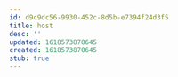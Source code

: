 ```yaml
---
id: d9c9dc56-9930-452c-8d5b-e7394f24d3f5
title: host
desc: ''
updated: 1618573870645
created: 1618573870645
stub: true
---
```


